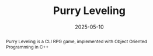 ---
title:          "Purry Leveling"
date:           2025-05-10
selected:       false
abstract: >-
  Purry Leveling is a CLI RPG game, implemented with Object Oriented Programming in C++
cover:          /assets/images/covers/image.png
links:
  Code: https://github.com/Sanesasaha/PurryLeveling
---